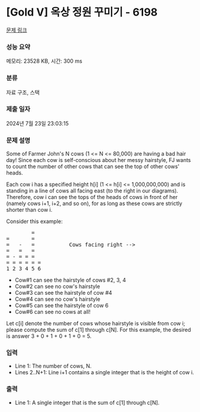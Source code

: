 # [Gold V] 옥상 정원 꾸미기 - 6198 

[문제 링크](https://www.acmicpc.net/problem/6198) 

### 성능 요약

메모리: 23528 KB, 시간: 300 ms

### 분류

자료 구조, 스택

### 제출 일자

2024년 7월 23일 23:03:15

### 문제 설명

<p>Some of Farmer John's N cows (1 <= N <= 80,000) are having a bad hair day! Since each cow is self-conscious about her messy hairstyle, FJ wants to count the number of other cows that can see the top of other cows' heads.</p>

<p>Each cow i has a specified height h[i] (1 <= h[i] <= 1,000,000,000) and is standing in a line of cows all facing east (to the right in our diagrams). Therefore, cow i can see the tops of the heads of cows in front of her (namely cows i+1, i+2, and so on), for as long as these cows are strictly shorter than cow i.</p>

<p>Consider this example:</p>

<pre>        =
=       =
=   -   =           Cows facing right -->
=   =   =
= - = = =
= = = = = =
1 2 3 4 5 6</pre>

<ul>
	<li>Cow#1 can see the hairstyle of cows #2, 3, 4</li>
	<li>Cow#2 can see no cow's hairstyle</li>
	<li>Cow#3 can see the hairstyle of cow #4</li>
	<li>Cow#4 can see no cow's hairstyle</li>
	<li>Cow#5 can see the hairstyle of cow 6</li>
	<li>Cow#6 can see no cows at all!</li>
</ul>

<p>Let c[i] denote the number of cows whose hairstyle is visible from cow i; please compute the sum of c[1] through c[N]. For this example, the desired is answer 3 + 0 + 1 + 0 + 1 + 0 = 5.</p>

### 입력 

 <ul>
	<li>Line 1: The number of cows, N.</li>
	<li>Lines 2..N+1: Line i+1 contains a single integer that is the height of cow i.</li>
</ul>

<p> </p>

### 출력 

 <ul>
	<li>Line 1: A single integer that is the sum of c[1] through c[N].</li>
</ul>

